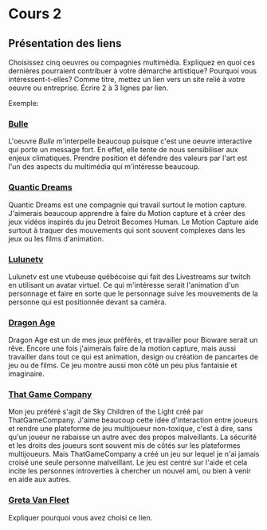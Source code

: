 # Cours 2
## Présentation des liens
Choisissez cinq oeuvres ou compagnies multimédia. Expliquez en quoi ces dernières pourraient contribuer à votre démarche artistique? Pourquoi vous intéressent-t-elles? Comme titre, mettez un lien vers un site relié à votre oeuvre ou entreprise. Écrire 2 à 3 lignes par lien.

Exemple: 
### [Bulle](https://www.onf.ca/interactif/bulle/) 
L'oeuvre *Bulle* m'interpelle beaucoup puisque c'est une oeuvre interactive qui porte un message fort. En effet, elle tente de nous sensibiliser aux enjeux climatiques. Prendre position et défendre des valeurs par l'art est l'un des aspects du multimédia qui m'intéresse beaucoup. 

### [Quantic Dreams](https://www.quanticdream.com/fr)
Quantic Dreams est une compagnie qui travail surtout le motion capture. J'aimerais beaucoup apprendre à faire du Motion capture et à créer des jeux vidéos inspirés du jeu Detroit Becomes Human. Le Motion Capture aide surtout à traquer des mouvements qui sont souvent complexes dans les jeux ou les films d'animation.

### [Lulunetv](https://www.instagram.com/lulunetv/?hl=fr)
Lulunetv est une vtubeuse québécoise qui fait des Livestreams sur twitch en utilisant un avatar virtuel. Ce qui m'intéresse serait l'animation d'un personnage et faire en sorte que le personnage suive les mouvements de la personne qui est positionnée devant sa caméra.

### [Dragon Age](https://www.ea.com/fr-fr/games/dragon-age)
Dragon Age est un de mes jeux préférés, et travailler pour Bioware serait un rêve. Encore une fois j'aimerais faire de la motion capture, mais aussi travailler dans tout ce qui est animation, design ou création de pancartes de jeu ou de films. Ce jeu montre aussi mon côté un peu plus fantaisie et imaginaire.

### [That Game Company](https://www.thatskygame.com/)
Mon jeu préféré s'agit de Sky Children of the Light créé par ThatGameCompany. J'aime beaucoup cette idée d'interaction entre joueurs et rendre une plateforme de jeu multijoueur non-toxique, c'est à dire, sans qu'un joueur ne rabaisse un autre avec des propos malveillants. La sécurité et les droits des joueurs sont souvent mis de côtés sur les plateformes multijoueurs. Mais ThatGameCompany a créé un jeu sur lequel je n'ai jamais croisé une seule personne malveillant. Le jeu est centré sur l'aide et cela incite les personnes introverties à chercher un nouvel ami, ou bien à venir en aide aux autres.

### [Greta Van Fleet](https://gretavanfleet.com/)
Expliquer pourquoi vous avez choisi ce lien. 

